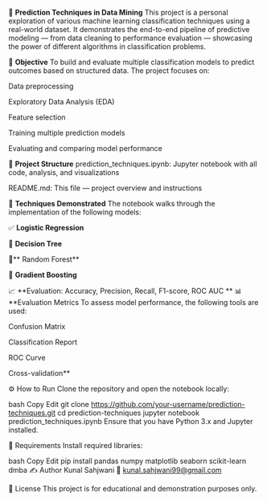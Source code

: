 🧠 **Prediction Techniques in Data Mining**
This project is a personal exploration of various machine learning classification techniques using a real-world dataset. It demonstrates the end-to-end pipeline of predictive modeling — from data cleaning to performance evaluation — showcasing the power of different algorithms in classification problems.

📌 **Objective**
To build and evaluate multiple classification models to predict outcomes based on structured data. The project focuses on:

Data preprocessing

Exploratory Data Analysis (EDA)

Feature selection

Training multiple prediction models

Evaluating and comparing model performance

📂 **Project Structure**
prediction_techniques.ipynb: Jupyter notebook with all code, analysis, and visualizations

README.md: This file — project overview and instructions

🧪 **Techniques Demonstrated**
The notebook walks through the implementation of the following models:

✅ **Logistic Regression**

🌳 **Decision Tree**

🌲** Random Forest**

🚀 **Gradient Boosting**

📈 **Evaluation: Accuracy, Precision, Recall, F1-score, ROC AUC
**
📊 **Evaluation Metrics
To assess model performance, the following tools are used:

Confusion Matrix

Classification Report

ROC Curve

Cross-validation**

⚙️ How to Run
Clone the repository and open the notebook locally:

bash
Copy
Edit
git clone https://github.com/your-username/prediction-techniques.git
cd prediction-techniques
jupyter notebook prediction_techniques.ipynb
Ensure that you have Python 3.x and Jupyter installed.

🧰 Requirements
Install required libraries:

bash
Copy
Edit
pip install pandas numpy matplotlib seaborn scikit-learn dmba
✍️ Author
Kunal Sahjwani
📧 kunal.sahjwani99@gmail.com

📜 License
This project is for educational and demonstration purposes only.
